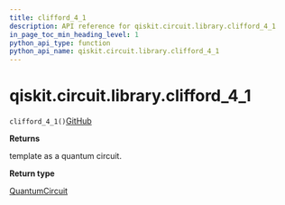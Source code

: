 ```yaml
---
title: clifford_4_1
description: API reference for qiskit.circuit.library.clifford_4_1
in_page_toc_min_heading_level: 1
python_api_type: function
python_api_name: qiskit.circuit.library.clifford_4_1
---
```


# qiskit.circuit.library.clifford\_4\_1

<span id="qiskit.circuit.library.clifford_4_1" />

`clifford_4_1()`[GitHub](https://github.com/qiskit/qiskit/tree/stable/0.39/qiskit/circuit/library/templates/clifford/clifford_4_1.py "view source code")

**Returns**

template as a quantum circuit.

**Return type**

[QuantumCircuit](qiskit.circuit.QuantumCircuit "qiskit.circuit.QuantumCircuit")

